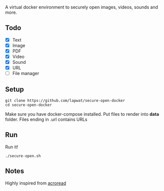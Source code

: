 A virtual docker environment to securely open images, videos, sounds and more.

## Todo

- [x] Text
- [x] Image
- [x] PDF
- [x] Video
- [x] Sound
- [x] URL
- [ ] File manager

## Setup

```
git clone https://github.com/lapwat/secure-open-docker
cd secure-open-docker
```

Make sure you have docker-compose installed.
Put files to render into **data** folder.
Files ending in .url contains URLs

## Run

Run it!

```
./secure-open.sh
```

## Notes

Highly inspired from [acroread](https://github.com/chrisdaish/docker-acroread)
